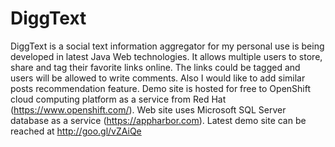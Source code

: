 DiggText
========

DiggText is a social text information aggregator for my personal use is being developed in latest Java Web technologies. It allows multiple users to store, share and tag their favorite links online. The links could be tagged and users will be allowed to write comments. Also I would like to add similar posts recommendation feature. Demo site is hosted for free to OpenShift cloud computing platform as a service from Red Hat (https://www.openshift.com/). Web site uses Microsoft SQL Server database as a service (https://appharbor.com). Latest demo site can be reached at http://goo.gl/vZAiQe
